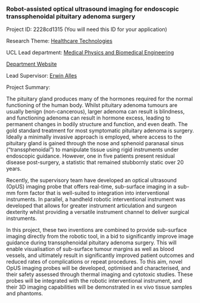 ### Robot-assisted optical ultrasound imaging for endoscopic transsphenoidal pituitary adenoma surgery

Project ID: 2228cd1315
(You will need this ID for your application)

Research Theme: [Healthcare Technologies](../themes/healthcare-technologies.md)

UCL Lead department: [Medical Physics and Biomedical Engineering](../departments/medical-physics-and-biomedical-engineering.md)

[Department Website](https://www.ucl.ac.uk/medical-physics-biomedical-engineering)

Lead Supervisor: [Erwin Alles](https://profiles.ucl.ac.uk/44729)

Project Summary:

The pituitary gland produces many of the hormones required for the normal functioning of the human body. Whilst pituitary adenoma tumours are usually benign (non-cancerous), larger adenoma can result is blindness, and functioning adenoma can result in hormone excess, leading to permanent changes in bodily structure and function, and even death. The gold standard treatment for most symptomatic pituitary adenoma is surgery. Ideally a minimally invasive approach is employed, where access to the pituitary gland is gained through the nose and sphenoid paranasal sinus (“transsphenoidal”) to manipulate tissue using rigid instruments under endoscopic guidance. However, one in five patients present residual disease post-surgery, a statistic that remained stubbornly static over 20 years.

Recently, the supervisory team have developed an optical ultrasound (OpUS) imaging probe that offers real-time, sub-surface imaging in a sub-mm form factor that is well-suited to integration into interventional instruments. In parallel, a handheld robotic interventional instrument was developed that allows for greater instrument articulation and surgeon dexterity whilst providing a versatile instrument channel to deliver surgical instruments. 

In this project, these two inventions are combined to provide sub-surface imaging directly from the robotic tool, in a bid to significantly improve image guidance during transsphenoidal pituitary adenoma surgery. This will enable visualisation of sub-surface tumour margins as well as blood vessels, and ultimately result in significantly improved patient outcomes and reduced rates of complications or repeat procedures. To this aim, novel OpUS imaging probes will be developed, optimised and characterised, and their safety assessed through thermal imaging and cytotoxic studies. These probes will be integrated with the robotic interventional instrument, and their 3D imaging capabilities will be demonstrated in ex vivo tissue samples and phantoms.

